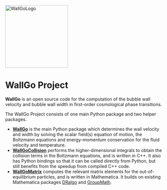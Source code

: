 <img src="https://raw.githubusercontent.com/Wall-Go/WallGo/refs/heads/main/docs/source/figures/wallgo.svg" alt="WallGoLogo" width="200"/>


# WallGo Project

**WallGo** is an open source code for the computation of the bubble wall velocity and bubble wall width in first-order cosmological phase transitions.

The WallGo Project consists of one main Python package and two helper packages.
- [**WallGo**](https://github.com/Wall-Go/WallGo) is the main Python package which determines the wall velocity and width by solving the scalar field(s) equation of motion, the Boltzmann equations and energy-momentum conservation for the fluid velocity and temperature.
- [**WallGoCollision**](https://github.com/Wall-Go/WallGoCollision) performs the higher-dimensional integrals to obtain the collision terms in the Boltzmann equations, and is written in C++. It also has Python bindings so that it can be called directly from Python, but still benefits from the speedup from compiled C++ code.
- [**WallGoMatrix**](https://github.com/Wall-Go/WallGoMatrix) computes the relevant matrix elements for the out-of-equilibrium particles, and is written in Mathematica. It builds on existing Mathematica packages [DRalgo](https://github.com/DR-algo/DRalgo) and [GroupMath](https://renatofonseca.net/groupmath).

